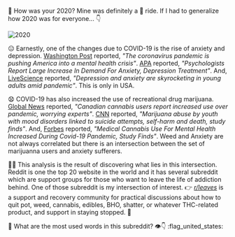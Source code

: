 :wave: How was your 2020? Mine was definitely a :roller_coaster: ride. If I had to generalize how 2020 was for everyone... :point_down:

![2020](https://media.giphy.com/media/RJKHjCAdsAfQPn03qQ/giphy.gif)

:expressionless: Earnestly, one of the changes due to COVID-19 is the rise of anxiety and depression. [Washington Post](https://www.washingtonpost.com/health/2020/05/04/mental-health-coronavirus/) reported, *"The coronavirus pandemic is pushing America into a mental health crisis"*. [APA](https://www.apa.org/news/press/releases/2020/11/anxiety-depression-treatment) reported, *"Psychologists Report Large Increase In Demand For Anxiety, Depression Treatment"*. And, [LiveScience](https://www.livescience.com/depression-anxiety-increase-covid-19.html) reported, *"Depression and anxiety are skyrocketing in young adults amid pandemic"*. This is only in USA.

:anguished: COVID-19 has also increased the use of recreational drug marijuana. [Global News](https://globalnews.ca/news/7573757/covid-cannabis-use-canada-survey/) reported, *"Canadian cannabis users report increased use over pandemic, worrying experts"*. [CNN](https://www.cnn.com/2021/01/20/health/marijuana-abuse-teens-suicide-wellness/index.html) reported, *"Marijuana abuse by youth with mood disorders linked to suicide attempts, self-harm and death, study finds"*. And, [Forbes](https://www.forbes.com/sites/emilyearlenbaugh/2020/09/25/medical-cannabis-use-for-mental-health-increased-during-covid-19-pandemic-study-finds/?sh=252e52c86d3f) reported, *"Medical Cannabis Use For Mental Health Increased During Covid-19 Pandemic, Study Finds"*. Weed and Anxiety are not always correlated but there is an intersection between the set of marijuanna users and anxiety sufferers. 

:office_worker: This analysis is the result of discovering what lies in this intersection. Reddit is one the top 20 website in the world and it has several subreddit which are support groups for those who want to leave the life of addiction behind. One of those subreddit is my intersection of interest. :point_right: *[r/leaves](https://www.reddit.com/r/leaves/)* is a support and recovery community for practical discussions about how to quit pot, weed, cannabis, edibles, BHO, shatter, or whatever THC-related product, and support in staying stopped. :leaves:

:raising_hand: What are the most used words in this subreddit? :eye::point_down:
:flag_united_states:
